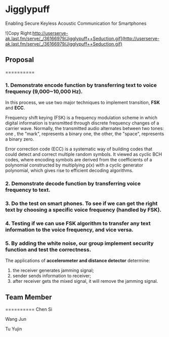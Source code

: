# Jigglypuff
Enabling Secure Keyless Acoustic Communication for Smartphones

![Copy Right:http://userserve-ak.last.fm/serve/_/36166979/Jigglypuff++Seduction.gif](http://userserve-ak.last.fm/serve/_/36166979/Jigglypuff++Seduction.gif)

## Proposal
==========

### 1. Demonstrate encode function by transferring text to voice frequency (9,000~10,000 Hz).

In this process, we use two major techniques to implement transition, **FSK** and **ECC**. 

Frequency shift keying (FSK) is a frequency modulation scheme in which digital information is transmitted through discrete frequency changes of a carrier wave. Normally, the transmitted audio alternates between two tones: one , the "mark", represents a binary one, the other, the "space", represents a binary zero.
	
Error correction code (ECC) is a systematic way of building codes that could detect and correct multiple random symbols. It viewed as cyclic BCH codes, where encoding symbols are derived from the coefficients of a polynomial constructed by multiplying p(x) with a cyclic generator polynomial, which gives rise to efficient decoding algorithms.

### 2.  Demonstrate decode function by transferring voice frequency to text.



### 3.  Do the test on smart phones. To see if we can get the right text by choosing a specific voice frequency (handled by FSK).



### 4.  Testing if we can use FSK algorithm to transfer any text information to the voice frequency, and vice versa.



### 5. By adding the white noise, our group implement security function and test the correctness.

The applications of **accelerometer and distance detector** determine: 

1. the receiver generates jamming signal;  
2. sender sends information to receiver;
3. after receiver gets the mixed signal, it will remove the jamming signal.

## Team Member
==========
Chen Si

Wang Jun

Tu Yujin
